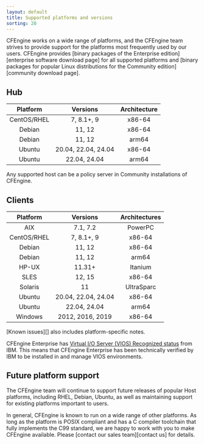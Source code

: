 ```yaml
---
layout: default
title: Supported platforms and versions
sorting: 20
---
```


CFEngine works on a wide range of platforms, and the CFEngine team strives to
provide support for the platforms most frequently used by our users. CFEngine
provides [binary packages of the Enterprise edition][enterprise software download page]
for all supported platforms and [binary packages for popular Linux distributions for the Community edition][community download page].

## Hub

|  Platform   |      Versions       | Architecture |
| :---------: | :-----------------: | :----------: |
| CentOS/RHEL |     7, 8.1+, 9      |    x86-64    |
|   Debian    |       11, 12        |    x86-64    |
|   Debian    |       11, 12        |    arm64     |
|   Ubuntu    | 20.04, 22.04, 24.04 |    x86-64    |
|   Ubuntu    |    22.04, 24.04     |    arm64     |

Any supported host can be a policy server in Community installations of CFEngine.

## Clients

|  Platform   |      Versions       | Architectures |
| :---------: | :-----------------: | :-----------: |
|     AIX     |      7.1, 7.2       |    PowerPC    |
| CentOS/RHEL |     7, 8.1+, 9      |    x86-64     |
|   Debian    |       11, 12        |    x86-64     |
|   Debian    |       11, 12        |     arm64     |
|    HP-UX    |       11.31+        |    Itanium    |
|    SLES     |       12, 15        |    x86-64     |
|   Solaris   |         11          |  UltraSparc   |
|   Ubuntu    | 20.04, 22.04, 24.04 |    x86-64     |
|   Ubuntu    |    22.04, 24.04     |     arm64     |
|   Windows   |  2012, 2016, 2019   |    x86-64     |

[Known issues][] also includes platform-specific notes.

CFEngine Enterprise has [Virtual I/O Server (VIOS) Recognized status](http://www.ibm.com/partnerworld/gsd/solutiondetails.do?solution=48493) from IBM.
This means that CFEngine Enterprise has been technically verified by IBM
to be installed in and manage VIOS environments.

## Future platform support

The CFEngine team will continue to support future releases of popular Host
platforms, including RHEL, Debian, Ubuntu, as well as maintaining support for
existing platforms important to users.

In general, CFEngine is known to run on a wide range of other platforms. As long
as the platform is POSIX compliant and has a C compiler toolchain that fully
implements the C99 standard, we are happy to work with you to make CFEngine
available. Please [contact our sales team][contact us] for details.
